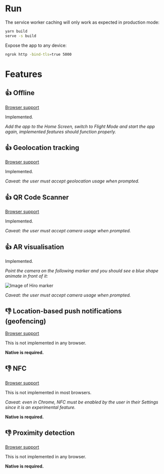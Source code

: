 # Run

The service worker caching will only work as expected in production mode:

```sh
yarn build
serve -s build
```

Expose the app to any device:

```sh
ngrok http -bind-tls=true 5000
```

# Features

## 👍 Offline

[Browser support](https://whatwebcando.today/offline.html)

Implemented.

*Add the app to the Home Screen, switch to Flight Mode and start the app again, implemented 
features should function properly.*

## 👍 Geolocation tracking

[Browser support](https://whatwebcando.today/geolocation.html)

Implemented.

*Caveat: the user must accept geolocation usage when prompted.*

## 👍 QR Code Scanner

[Browser support](https://whatwebcando.today/camera-microphone.html)

Implemented.

*Caveat: the user must accept camera usage when prompted.*

## 👍 AR visualisation

Implemented.

*Point the camera on the following marker and you should see a blue shape animate in front of it:*

![Image of Hiro marker](https://jeromeetienne.github.io/AR.js/data/images/HIRO.jpg)

*Caveat: the user must accept camera usage when prompted.*

## 👎 Location-based push notifications (geofencing)

[Browser support](https://whatwebcando.today/geofencing.html)

This is not implemented in any browser.

**Native is required.**

## 👎 NFC

[Browser support](https://whatwebcando.today/nfc.html)

This is not implemented in most browsers.

*Caveat: even in Chrome, NFC must be enabled by the user in their Settings
since it is an experimental feature.*

**Native is required.**

## 👎 Proximity detection

[Browser support](https://whatwebcando.today/proximity.html)

This is not implemented in any browser.

**Native is required.**
